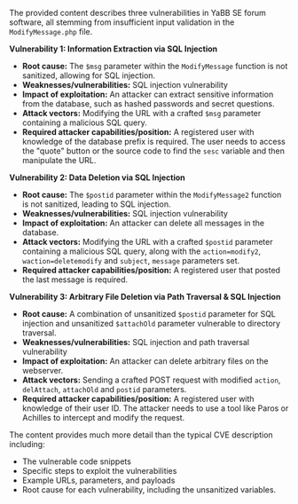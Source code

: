 The provided content describes three vulnerabilities in YaBB SE forum software, all stemming from insufficient input validation in the `ModifyMessage.php` file.

**Vulnerability 1: Information Extraction via SQL Injection**

*   **Root cause:** The `$msg` parameter within the `ModifyMessage` function is not sanitized, allowing for SQL injection.
*   **Weaknesses/vulnerabilities:** SQL injection vulnerability
*   **Impact of exploitation:** An attacker can extract sensitive information from the database, such as hashed passwords and secret questions.
*   **Attack vectors:** Modifying the URL with a crafted `$msg` parameter containing a malicious SQL query.
*   **Required attacker capabilities/position:** A registered user with knowledge of the database prefix is required. The user needs to access the "quote" button or the source code to find the `sesc` variable and then manipulate the URL.

**Vulnerability 2: Data Deletion via SQL Injection**

*   **Root cause:** The `$postid` parameter within the `ModifyMessage2` function is not sanitized, leading to SQL injection.
*   **Weaknesses/vulnerabilities:** SQL injection vulnerability
*  **Impact of exploitation:** An attacker can delete all messages in the database.
*   **Attack vectors:** Modifying the URL with a crafted `$postid` parameter containing a malicious SQL query, along with the `action=modify2`, `waction=deletemodify` and `subject`, `message` parameters set.
*   **Required attacker capabilities/position:** A registered user that posted the last message is required.

**Vulnerability 3: Arbitrary File Deletion via Path Traversal & SQL Injection**

*   **Root cause:** A combination of unsanitized `$postid` parameter for SQL injection and unsanitized `$attachOld` parameter vulnerable to directory traversal.
*   **Weaknesses/vulnerabilities:** SQL injection and path traversal vulnerability
*   **Impact of exploitation:** An attacker can delete arbitrary files on the webserver.
*   **Attack vectors:** Sending a crafted POST request with modified `action`, `delAttach`, `attachOld` and `postid` parameters.
*  **Required attacker capabilities/position:** A registered user with knowledge of their user ID. The attacker needs to use a tool like Paros or Achilles to intercept and modify the request.

The content provides much more detail than the typical CVE description including:
* The vulnerable code snippets
* Specific steps to exploit the vulnerabilities
* Example URLs, parameters, and payloads
* Root cause for each vulnerability, including the unsanitized variables.